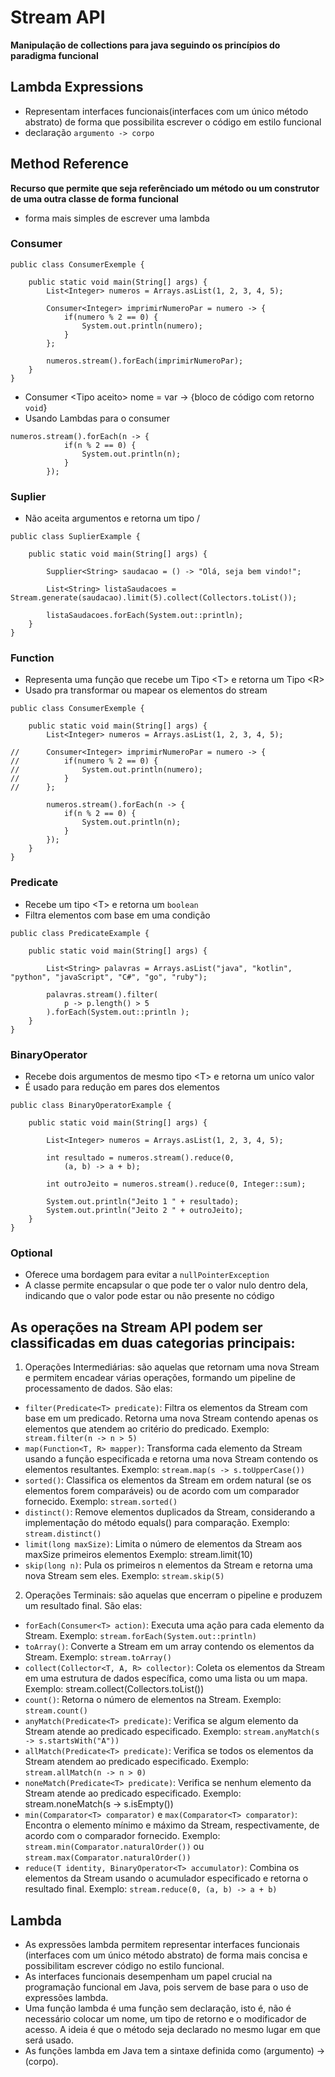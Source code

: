 # Stream API
__Manipulação de collections para java seguindo os princípios do paradigma funcional__
## Lambda Expressions
* Representam interfaces funcionais(interfaces com um único método abstrato) de forma que possibilita escrever o código em estilo funcional
* declaração `argumento -> corpo`
## Method Reference
__Recurso que permite que seja referênciado um método ou um construtor de uma outra classe de forma funcional__
* forma mais simples de escrever uma lambda
### Consumer
~~~
public class ConsumerExemple {
	
	public static void main(String[] args) {
		List<Integer> numeros = Arrays.asList(1, 2, 3, 4, 5);
		
		Consumer<Integer> imprimirNumeroPar = numero -> {
			if(numero % 2 == 0) {
				System.out.println(numero);
			}
		};
		
		numeros.stream().forEach(imprimirNumeroPar);
	}
}
~~~
* Consumer \<Tipo aceito> nome = var -> {bloco de código com retorno `void`}
* Usando Lambdas para o consumer
~~~
numeros.stream().forEach(n -> {
			if(n % 2 == 0) {
				System.out.println(n);
			}
		});
~~~
### Suplier
* Não aceita argumentos e retorna um tipo /<T>
~~~
public class SuplierExample {
	
	public static void main(String[] args) {
		
		Supplier<String> saudacao = () -> "Olá, seja bem vindo!";
		
		List<String> listaSaudacoes = Stream.generate(saudacao).limit(5).collect(Collectors.toList());
		
		listaSaudacoes.forEach(System.out::println);
	}
}
~~~
### Function
* Representa uma função que recebe um Tipo \<T> e retorna um Tipo \<R>
* Usado pra transformar ou mapear os elementos do stream
~~~
public class ConsumerExemple {
	
	public static void main(String[] args) {
		List<Integer> numeros = Arrays.asList(1, 2, 3, 4, 5);
		
//		Consumer<Integer> imprimirNumeroPar = numero -> {
//			if(numero % 2 == 0) {
//				System.out.println(numero);
//			}
//		};
		
		numeros.stream().forEach(n -> {
			if(n % 2 == 0) {
				System.out.println(n);
			}
		});
	}
}
~~~
### Predicate
* Recebe um tipo \<T> e retorna um `boolean`
* Filtra elementos com base em uma condição
~~~
public class PredicateExample {
    
    public static void main(String[] args) {
        
        List<String> palavras = Arrays.asList("java", "kotlin", "python", "javaScript", "C#", "go", "ruby");

        palavras.stream().filter(
            p -> p.length() > 5
        ).forEach(System.out::println );
    }
}
~~~
### BinaryOperator
* Recebe dois argumentos de mesmo tipo \<T> e retorna um uníco valor
* É usado para redução em pares dos elementos
~~~
public class BinaryOperatorExample {
    
    public static void main(String[] args) {
        
        List<Integer> numeros = Arrays.asList(1, 2, 3, 4, 5);
        
        int resultado = numeros.stream().reduce(0,
            (a, b) -> a + b);

        int outroJeito = numeros.stream().reduce(0, Integer::sum);

        System.out.println("Jeito 1 " + resultado);
        System.out.println("Jeito 2 " + outroJeito);
    }
}
~~~
### Optional
* Oferece uma bordagem para evitar a `nullPointerException`
* A classe permite encapsular o que pode ter o valor nulo dentro dela, indicando que o valor pode estar ou não presente no código


## As operações na Stream API podem ser classificadas em duas categorias principais: 
1. Operações Intermediárias: são aquelas que retornam uma nova Stream e permitem encadear várias operações, formando um pipeline de processamento de dados. São elas:
- `filter(Predicate<T> predicate)`: Filtra os elementos da Stream com base em um predicado. Retorna uma nova Stream contendo apenas os elementos que atendem ao critério do predicado.
Exemplo: ` stream.filter(n -> n > 5)`
- `map(Function<T, R> mapper)`: Transforma cada elemento da Stream usando a função especificada e retorna uma nova Stream contendo os elementos resultantes.
Exemplo: `stream.map(s -> s.toUpperCase())`
- `sorted()`: Classifica os elementos da Stream em ordem natural (se os elementos forem comparáveis) ou de acordo com um comparador fornecido.
Exemplo: `stream.sorted()`
- `distinct()`: Remove elementos duplicados da Stream, considerando a implementação do método equals() para comparação.
Exemplo: `stream.distinct()`
- `limit(long maxSize)`: Limita o número de elementos da Stream aos maxSize primeiros elementos
Exemplo: stream.limit(10)
- `skip(long n)`: Pula os primeiros n elementos da Stream e retorna uma nova Stream sem eles.
Exemplo: `stream.skip(5)`
2. Operações Terminais: são aquelas que encerram o pipeline e produzem um resultado final. São elas:
- `forEach(Consumer<T> action)`: Executa uma ação para cada elemento da Stream.
Exemplo: `stream.forEach(System.out::println)`
- `toArray()`: Converte a Stream em um array contendo os elementos da Stream.
Exemplo: `stream.toArray()`
- `collect(Collector<T, A, R> collector)`: Coleta os elementos da Stream em uma estrutura de dados específica, como uma lista ou um mapa.
Exemplo: stream.collect(Collectors.toList())
- `count()`: Retorna o número de elementos na Stream.
Exemplo: `stream.count()`
- `anyMatch(Predicate<T> predicate)`: Verifica se algum elemento da Stream atende ao predicado especificado.
Exemplo: `stream.anyMatch(s -> s.startsWith("A"))`
- `allMatch(Predicate<T> predicate)`: Verifica se todos os elementos da Stream atendem ao predicado especificado.
Exemplo: `stream.allMatch(n -> n > 0)`
- `noneMatch(Predicate<T> predicate)`: Verifica se nenhum elemento da Stream atende ao predicado especificado.
Exemplo: stream.noneMatch(s -> s.isEmpty())
- `min(Comparator<T> comparator)` e `max(Comparator<T> comparator)`: Encontra o elemento mínimo e máximo da Stream, respectivamente, de acordo com o comparador fornecido.
Exemplo: `stream.min(Comparator.naturalOrder())` ou `stream.max(Comparator.naturalOrder())`
- `reduce(T identity, BinaryOperator<T> accumulator)`: Combina os elementos da Stream usando o acumulador especificado e retorna o resultado final.
Exemplo: `stream.reduce(0, (a, b) -> a + b)`

## Lambda

- As expressões lambda permitem representar interfaces funcionais (interfaces com um único método abstrato) de forma mais concisa e possibilitam escrever código no estilo funcional.
- As interfaces funcionais desempenham um papel crucial na programação funcional em Java, pois servem de base para o uso de expressões lambda.
- Uma função lambda é uma função sem declaração, isto é, não é necessário colocar um nome, um tipo de retorno e o modificador
de acesso. A ideia é que o método seja declarado no mesmo lugar em que será usado.
- As funções lambda em Java tem a sintaxe definida como (argumento) -> (corpo).
